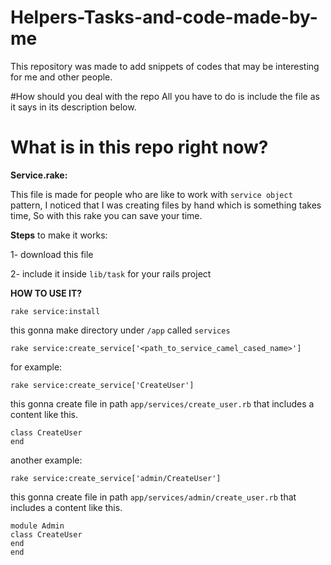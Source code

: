 # Helpers-Tasks-and-code-made-by-me
This repository was made to add snippets of codes that may be interesting for me and other people.

#How should you deal with the repo
All you have to do is include the file as it says in its description below.

# What is in this repo right now?
**Service.rake:**

This file is made for people who are like to work with `service object` pattern, I noticed that I was creating files by hand which
is something takes time, So with this rake you can save your time.

**Steps** to make it works:

1- download this file

2- include it inside `lib/task` for your rails project

**HOW TO USE IT?**

    rake service:install
    
this gonna make directory under `/app` called `services`

    rake service:create_service['<path_to_service_camel_cased_name>']
    
for example:

    rake service:create_service['CreateUser']
    
this gonna create file in path `app/services/create_user.rb` that includes a content like this.

    class CreateUser
    end
    
another example:

    rake service:create_service['admin/CreateUser']
    
this gonna create file in path `app/services/admin/create_user.rb` that includes a content like this.

    module Admin
    class CreateUser
    end
    end
